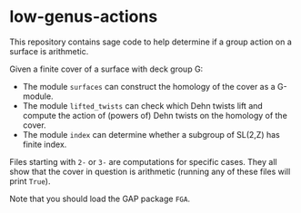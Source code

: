 # low-genus-actions

This repository contains sage code to help determine if a group action on a surface is arithmetic.

Given a finite cover of a surface with deck group G:
* The module `surfaces` can construct the homology of the cover as a G-module.
* The module `lifted_twists` can check which Dehn twists lift and compute the action of (powers of) Dehn twists on the homology of the cover.
* The module `index` can determine whether a subgroup of SL(2,Z) has finite index.

Files starting with `2-` or `3-` are computations for specific cases.  They all show that the cover in question is arithmetic (running any of these files will print `True`).

Note that you should load the GAP package `FGA`.